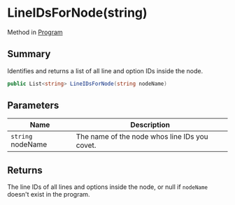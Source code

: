 # LineIDsForNode(string)

Method in [Program](./)

## Summary

Identifies and returns a list of all line and option IDs inside the node.

```csharp
public List<string> LineIDsForNode(string nodeName)
```

## Parameters

| Name              | Description                                   |
| ----------------- | --------------------------------------------- |
| `string` nodeName | The name of the node whos line IDs you covet. |

## Returns

The line IDs of all lines and options inside the node, or null if `nodeName` doesn't exist in the program.
